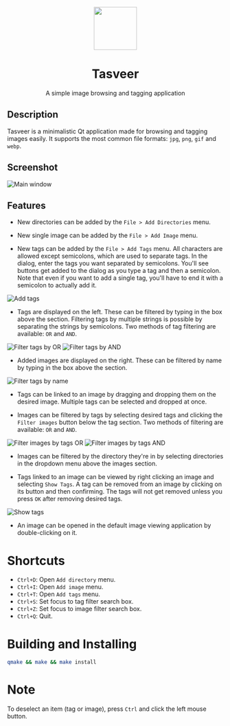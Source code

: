 <p align="center">
  <img width="100" src="images/Tasveer.png">
</p>
<h1 align="center">Tasveer</h1>
<p align="center">
  A simple image browsing and tagging application
</p>

## Description
Tasveer is a minimalistic Qt application made for browsing and tagging images
easily. It supports the most common file formats: `jpg`, `png`, `gif` and
`webp`.

## Screenshot
![Main window](images/screenshots/main.png)

## Features
- New directories can be added by the `File > Add Directories` menu.

- New single image can be added by the `File > Add Image` menu.

- New tags can be added by the `File > Add Tags` menu.
All characters are allowed except semicolons, which are used to separate tags.
In the dialog, enter the tags you want separated by semicolons. You'll see
buttons get added to the dialog as you type a tag and then a semicolon.
Note that even if you want to add a single tag, you'll have to end it with a
semicolon to actually add it.

![Add tags](images/screenshots/addtags.png)

- Tags are displayed on the left. These can be filtered by typing in the box
above the section. Filtering tags by multiple strings is possible by separating
the strings by semicolons. Two methods of tag filtering are available: `OR` and
`AND`.

![Filter tags by OR](images/screenshots/filtertagsor.png)
![Filter tags by AND](images/screenshots/filtertagsand.png)

- Added images are displayed on the right. These can be filtered by name by
typing in the box above the section.

![Filter tags by name](images/screenshots/filterimagesname.png)

- Tags can be linked to an image by dragging and dropping them on the desired
image. Multiple tags can be selected and dropped at once.

- Images can be filtered by tags by selecting desired tags and clicking the
`Filter images` button below the tag section. Two methods of filtering are
available: `OR` and `AND`.

![Filter images by tags OR](images/screenshots/filterimagesor.png)
![Filter images by tags AND](images/screenshots/filterimagesand.png)

- Images can be filtered by the directory they're in by selecting directories
in the dropdown menu above the images section.

- Tags linked to an image can be viewed by right clicking an image and
selecting `Show Tags`. A tag can be removed from an image by clicking on its
button and then confirming. The tags will not get removed unless you press
`OK` after removing desired tags.

![Show tags](images/screenshots/showtags.png)

- An image can be opened in the default image viewing application by
double-clicking on it.

# Shortcuts
- `Ctrl+D`: Open `Add directory` menu.
- `Ctrl+I`: Open `Add image` menu.
- `Ctrl+T`: Open `Add tags` menu.
- `Ctrl+S`: Set focus to tag filter search box.
- `Ctrl+Z`: Set focus to image filter search box.
- `Ctrl+Q`: Quit.

# Building and Installing
```bash
qmake && make && make install
```

# Note
To deselect an item (tag or image), press `Ctrl` and click the left mouse
button.
